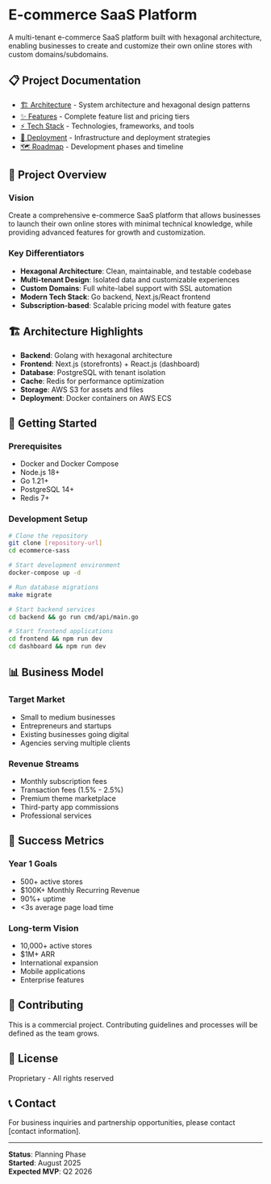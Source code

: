 # E-commerce SaaS Platform

A multi-tenant e-commerce SaaS platform built with hexagonal architecture, enabling businesses to create and customize their own online stores with custom domains/subdomains.

## 📋 Project Documentation

- [🏗️ Architecture](./ARCHITECTURE.md) - System architecture and hexagonal design patterns
- [✨ Features](./FEATURES.md) - Complete feature list and pricing tiers
- [⚡ Tech Stack](./TECH_STACK.md) - Technologies, frameworks, and tools
- [🚀 Deployment](./DEPLOYMENT.md) - Infrastructure and deployment strategies
- [🗺️ Roadmap](./ROADMAP.md) - Development phases and timeline

## 🎯 Project Overview

### Vision
Create a comprehensive e-commerce SaaS platform that allows businesses to launch their own online stores with minimal technical knowledge, while providing advanced features for growth and customization.

### Key Differentiators
- **Hexagonal Architecture**: Clean, maintainable, and testable codebase
- **Multi-tenant Design**: Isolated data and customizable experiences
- **Custom Domains**: Full white-label support with SSL automation
- **Modern Tech Stack**: Go backend, Next.js/React frontend
- **Subscription-based**: Scalable pricing model with feature gates

## 🏗️ Architecture Highlights

- **Backend**: Golang with hexagonal architecture
- **Frontend**: Next.js (storefronts) + React.js (dashboard)
- **Database**: PostgreSQL with tenant isolation
- **Cache**: Redis for performance optimization
- **Storage**: AWS S3 for assets and files
- **Deployment**: Docker containers on AWS ECS

## 🚀 Getting Started

### Prerequisites
- Docker and Docker Compose
- Node.js 18+ 
- Go 1.21+
- PostgreSQL 14+
- Redis 7+

### Development Setup
```bash
# Clone the repository
git clone [repository-url]
cd ecommerce-sass

# Start development environment
docker-compose up -d

# Run database migrations
make migrate

# Start backend services
cd backend && go run cmd/api/main.go

# Start frontend applications
cd frontend && npm run dev
cd dashboard && npm run dev
```

## 📊 Business Model

### Target Market
- Small to medium businesses
- Entrepreneurs and startups
- Existing businesses going digital
- Agencies serving multiple clients

### Revenue Streams
- Monthly subscription fees
- Transaction fees (1.5% - 2.5%)
- Premium theme marketplace
- Third-party app commissions
- Professional services

## 🎯 Success Metrics

### Year 1 Goals
- 500+ active stores
- $100K+ Monthly Recurring Revenue
- 90%+ uptime
- <3s average page load time

### Long-term Vision
- 10,000+ active stores
- $1M+ ARR
- International expansion
- Mobile applications
- Enterprise features

## 🤝 Contributing

This is a commercial project. Contributing guidelines and processes will be defined as the team grows.

## 📄 License

Proprietary - All rights reserved

## 📞 Contact

For business inquiries and partnership opportunities, please contact [contact information].

---

**Status**: Planning Phase  
**Started**: August 2025  
**Expected MVP**: Q2 2026